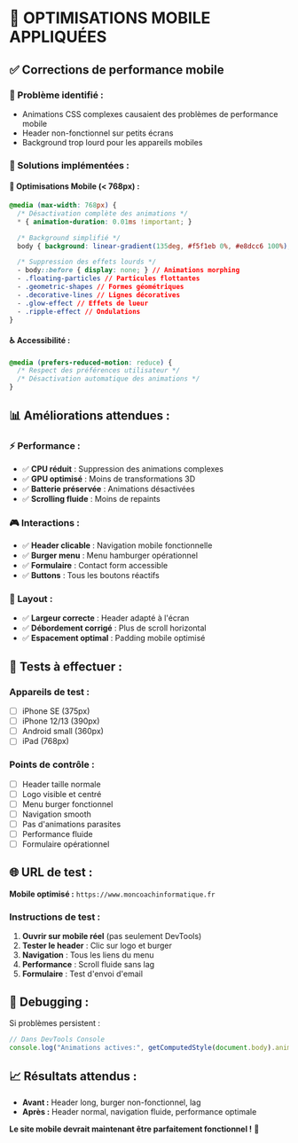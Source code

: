# 📱 OPTIMISATIONS MOBILE APPLIQUÉES

## ✅ Corrections de performance mobile

### **🎯 Problème identifié :**

- Animations CSS complexes causaient des problèmes de performance mobile
- Header non-fonctionnel sur petits écrans
- Background trop lourd pour les appareils mobiles

### **🚀 Solutions implémentées :**

#### **📱 Optimisations Mobile (< 768px) :**

```css
@media (max-width: 768px) {
  /* Désactivation complète des animations */
  * { animation-duration: 0.01ms !important; }

  /* Background simplifié */
  body { background: linear-gradient(135deg, #f5f1eb 0%, #e8dcc6 100%); }

  /* Suppression des effets lourds */
  - body::before { display: none; } // Animations morphing
  - .floating-particles // Particules flottantes
  - .geometric-shapes // Formes géométriques
  - .decorative-lines // Lignes décoratives
  - .glow-effect // Effets de lueur
  - .ripple-effect // Ondulations
}
```

#### **♿ Accessibilité :**

```css
@media (prefers-reduced-motion: reduce) {
  /* Respect des préférences utilisateur */
  /* Désactivation automatique des animations */
}
```

## 📊 **Améliorations attendues :**

### **⚡ Performance :**

- ✅ **CPU réduit** : Suppression des animations complexes
- ✅ **GPU optimisé** : Moins de transformations 3D
- ✅ **Batterie préservée** : Animations désactivées
- ✅ **Scrolling fluide** : Moins de repaints

### **🎮 Interactions :**

- ✅ **Header clicable** : Navigation mobile fonctionnelle
- ✅ **Burger menu** : Menu hamburger opérationnel
- ✅ **Formulaire** : Contact form accessible
- ✅ **Buttons** : Tous les boutons réactifs

### **📐 Layout :**

- ✅ **Largeur correcte** : Header adapté à l'écran
- ✅ **Débordement corrigé** : Plus de scroll horizontal
- ✅ **Espacement optimal** : Padding mobile optimisé

## 🧪 **Tests à effectuer :**

### **Appareils de test :**

- [ ] iPhone SE (375px)
- [ ] iPhone 12/13 (390px)
- [ ] Android small (360px)
- [ ] iPad (768px)

### **Points de contrôle :**

- [ ] Header taille normale
- [ ] Logo visible et centré
- [ ] Menu burger fonctionnel
- [ ] Navigation smooth
- [ ] Pas d'animations parasites
- [ ] Performance fluide
- [ ] Formulaire opérationnel

## 🌐 **URL de test :**

**Mobile optimisé :** `https://www.moncoachinformatique.fr`

### **Instructions de test :**

1. **Ouvrir sur mobile réel** (pas seulement DevTools)
2. **Tester le header** : Clic sur logo et burger
3. **Navigation** : Tous les liens du menu
4. **Performance** : Scroll fluide sans lag
5. **Formulaire** : Test d'envoi d'email

## 🔧 **Debugging :**

Si problèmes persistent :

```javascript
// Dans DevTools Console
console.log("Animations actives:", getComputedStyle(document.body).animation);
```

## 📈 **Résultats attendus :**

- **Avant :** Header long, burger non-fonctionnel, lag
- **Après :** Header normal, navigation fluide, performance optimale

**Le site mobile devrait maintenant être parfaitement fonctionnel !** 🎉
